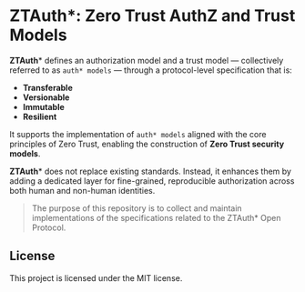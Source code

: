 # ZTAuth*: Zero Trust AuthZ and Trust Models

**ZTAuth*** defines an authorization model and a trust model — collectively referred to as `auth* models` — through a protocol-level specification that is:

- **Transferable**
- **Versionable**
- **Immutable**
- **Resilient**

It supports the implementation of `auth* models` aligned with the core principles of Zero Trust, enabling the construction of **Zero Trust security models**.

**ZTAuth*** does not replace existing standards. Instead, it enhances them by adding a dedicated layer for fine-grained, reproducible authorization across both human and non-human identities.

> The purpose of this repository is to collect and maintain implementations of the specifications related to the ZTAuth* Open Protocol.

## License

This project is licensed under the MIT license.
